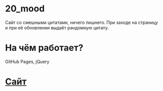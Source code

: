 # 20_mood

Сайт со смешными цитатами, ничего лишнего. При заходе на страницу и при её обновлении выдаёт рандомную цитату.

# На чём работает?
GitHub Pages, jQuery

# [Сайт](https://romanyakovlev.github.io/20_mood/)



